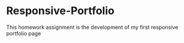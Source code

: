 # Responsive-Portfolio
This homework assignment is the development of my first responsive portfolio page
